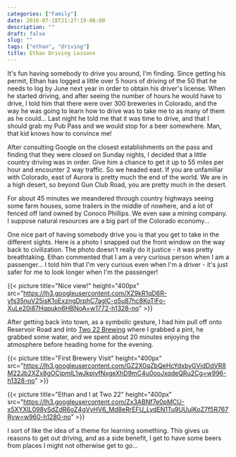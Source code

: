 ```yaml
---
categories: ["Family"]
date: 2016-07-18T21:27:19-06:00
description: ""
draft: false
slug: ""
tags: ["ethan", "driving"]
title: Ethan Driving Lessons
---
```

It's fun having somebody to drive you around, I'm finding. Since getting his permit, Ethan has logged a little over 5 hours of driving of the 50 that he needs to log by June next year in order to obtain his driver's license. When he started driving, and after seeing the number of hours he would have to drive, I told him that there were over 300 breweries in Colorado, and the way he was going to learn how to drive was to take me to as many of them as he could... Last night he told me that it was time to drive, and that I should grab my Pub Pass and we would stop for a beer somewhere. Man, that kid knows how to convince me!

After consulting Google on the closest establishments on the pass and finding that they were closed on Sunday nights, I decided that a little country driving was in order. Give him a chance to get it up to 55 miles per hour and encounter 2 way traffic. So we headed east. If you are unfamiliar with Colorado, east of Aurora is pretty much the end of the world. We are in a high desert, so beyond Gun Club Road, you are pretty much in the desert.

For about 45 minutes we meandered through country highways seeing some farm houses, some trailers in the middle of nowhere, and a lot of fenced off land owned by Conoco Phillips. We even saw a mining company. I suppose natural resources are a big part of the Colorado economy...

One nice part of having somebody drive you is that you get to take in the different sights. Here is a photo I snapped out the front window on the way back to civilization. The photo doesn't really do it justice - it was pretty breathtaking. Ethan commented that I am a very curious person when I am a passenger... I told him that I'm very curious even when I'm a driver - it's just safer for me to look longer when I'm the passenger!

{{< picture title="Nice view!" height="400px" src="https://lh3.googleusercontent.com/XZ9kR1qD6R-yfs35nuV25isK1oExzngDrphC7aglC-o5u87hc8KoTlFo-XuLe20i87Hqpukn6HBNoA=w1772-h1328-no" >}}

After getting back into town, as a symbolic gesture, I had him pull off onto Reservoir Road and into [Two 22 Brewing](http://www.two22brew.com/) where I grabbed a pint, he grabbed some water, and we spent about 20 minutes enjoying the atmosphere before heading home for the evening.

{{< picture title="First Brewery Visit" height="400px" src="https://lh3.googleusercontent.com/GZ2X0qZbQeHcYdxbyGVidDdVR8M22Jb2XZx8gOCjpmIL1wJkpjvfNxgeXhD9mC4u0ooJxqdeQRu2Cg=w996-h1328-no" >}}

{{< picture title="Ethan and I at Two 22" height="400px" src="https://lh3.googleusercontent.com/Zx3ABNf7e0pMCU-x5XYXIL098ySdZdR6oZ4gVyHV6_Md8eRrEFU_LydEN1Tu9UUulKoZ7f5R767Ryw=w960-h1280-no" >}}

I sort of like the idea of a theme for learning something. This gives us reasons to get out driving, and as a side benefit, I get to have some beers from places I might not otherwise get to go...
